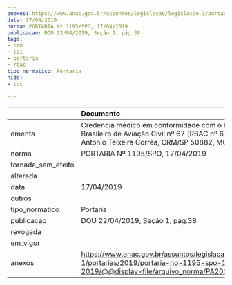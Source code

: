 ```yaml
---
anexos: https://www.anac.gov.br/assuntos/legislacao/legislacao-1/portarias/2019/portaria-no-1195-spo-17-04-2019/@@display-file/arquivo_norma/PA2019-1195.pdf
data: 17/04/2019
norma: PORTARIA Nº 1195/SPO, 17/04/2019
publicacao: DOU 22/04/2019, Seção 1, pág.38
tags:
- crm
- lei
- portaria
- rbac
tipo_normatico: Portaria
hide: 
- toc 
 
---
```


|                    | Documento                                                                                                                                                |
|:-------------------|:---------------------------------------------------------------------------------------------------------------------------------------------------------|
| ementa             | Credencia médico em conformidade com o Regulamento Brasileiro de Aviação Civil nº 67 (RBAC nº 67) - Marco Antonio Teixeira Corrêa, CRM/SP 50882, MC 211. |
| norma              | PORTARIA Nº 1195/SPO, 17/04/2019                                                                                                                         |
| tornada_sem_efeito |                                                                                                                                                          |
| alterada           |                                                                                                                                                          |
| data               | 17/04/2019                                                                                                                                               |
| outros             |                                                                                                                                                          |
| tipo_normatico     | Portaria                                                                                                                                                 |
| publicacao         | DOU 22/04/2019, Seção 1, pág.38                                                                                                                          |
| revogada           |                                                                                                                                                          |
| em_vigor           |                                                                                                                                                          |
| anexos             | https://www.anac.gov.br/assuntos/legislacao/legislacao-1/portarias/2019/portaria-no-1195-spo-17-04-2019/@@display-file/arquivo_norma/PA2019-1195.pdf     |